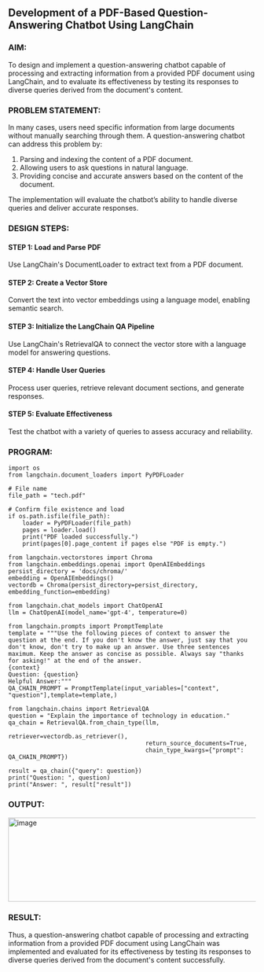 ## Development of a PDF-Based Question-Answering Chatbot Using LangChain

### AIM:
To design and implement a question-answering chatbot capable of processing and extracting information from a provided PDF document using LangChain, and to evaluate its effectiveness by testing its responses to diverse queries derived from the document's content.

### PROBLEM STATEMENT:

In many cases, users need specific information from large documents without manually searching through them. A question-answering chatbot can address this problem by:

1. Parsing and indexing the content of a PDF document.
2. Allowing users to ask questions in natural language.
3. Providing concise and accurate answers based on the content of the document.
  
The implementation will evaluate the chatbot’s ability to handle diverse queries and deliver accurate responses.

### DESIGN STEPS:

#### STEP 1: Load and Parse PDF
Use LangChain's DocumentLoader to extract text from a PDF document.

#### STEP 2: Create a Vector Store
Convert the text into vector embeddings using a language model, enabling semantic search.

#### STEP 3: Initialize the LangChain QA Pipeline
Use LangChain's RetrievalQA to connect the vector store with a language model for answering questions.

#### STEP 4: Handle User Queries
Process user queries, retrieve relevant document sections, and generate responses.

#### STEP 5: Evaluate Effectiveness
Test the chatbot with a variety of queries to assess accuracy and reliability.


### PROGRAM:
```
import os
from langchain.document_loaders import PyPDFLoader

# File name
file_path = "tech.pdf"

# Confirm file existence and load
if os.path.isfile(file_path):
    loader = PyPDFLoader(file_path)
    pages = loader.load()
    print("PDF loaded successfully.")
    print(pages[0].page_content if pages else "PDF is empty.")

from langchain.vectorstores import Chroma
from langchain.embeddings.openai import OpenAIEmbeddings
persist_directory = 'docs/chroma/'
embedding = OpenAIEmbeddings()
vectordb = Chroma(persist_directory=persist_directory, embedding_function=embedding)

from langchain.chat_models import ChatOpenAI
llm = ChatOpenAI(model_name='gpt-4', temperature=0)

from langchain.prompts import PromptTemplate
template = """Use the following pieces of context to answer the question at the end. If you don't know the answer, just say that you don't know, don't try to make up an answer. Use three sentences maximum. Keep the answer as concise as possible. Always say "thanks for asking!" at the end of the answer. 
{context}
Question: {question}
Helpful Answer:"""
QA_CHAIN_PROMPT = PromptTemplate(input_variables=["context", "question"],template=template,)

from langchain.chains import RetrievalQA
question = "Explain the importance of technology in education."
qa_chain = RetrievalQA.from_chain_type(llm,
                                       retriever=vectordb.as_retriever(),
                                       return_source_documents=True,
                                       chain_type_kwargs={"prompt": QA_CHAIN_PROMPT})

result = qa_chain({"query": question})
print("Question: ", question)
print("Answer: ", result["result"])

`````
### OUTPUT:

<img width="750" height="171" alt="image" src="https://github.com/user-attachments/assets/fd0d3075-b692-45ab-b7f6-a08893b6fb1e" />



### RESULT:
Thus, a question-answering chatbot capable of processing and extracting information from a provided PDF document using LangChain was implemented and evaluated for its effectiveness by testing its responses to diverse queries derived from the document's content successfully.
